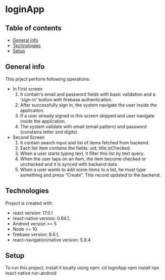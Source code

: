 # loginApp

## Table of contents
* [General info](#general-info)
* [Technologies](#technologies)
* [Setup](#setup)

## General info
This prject perform following operations: 
* In First screen
  1. It contain's email and password fields with basic validation and a 'sign-in' button with firebase authentication.
  3. After successfully sign in, the system navigate the user inside the application. 
  4. If a user already signed in this screen skipped and user navigate inside the application.
  5. The system validate with email (email pattern) and password (constains letter and digits).
* Second Screen
  1. It contain search input and list of items fetched from backend.
  2. Each list item contains the fields: uid, title,isChecked.
  4. When a user starts typing text, it filter this list by text query.
  5. When the user taps on an item, the item become checked or unchecked and it is synced with backend data.
  7. When a user wants to add some items to a list, he must type something and press “Create”. This record updated to the backend.
## Technologies

Project is created with:
* react version: 17.0.1
* react-native version: 0.64.1,
* Android version >= 5
* Node >= 10
* firebase version: 8.6.1,
* react-navigation/native version: 5.9.4
	
## Setup
To run this project, install it locally using npm:
 cd loginApp
 npm install
 npx react-native run-android

